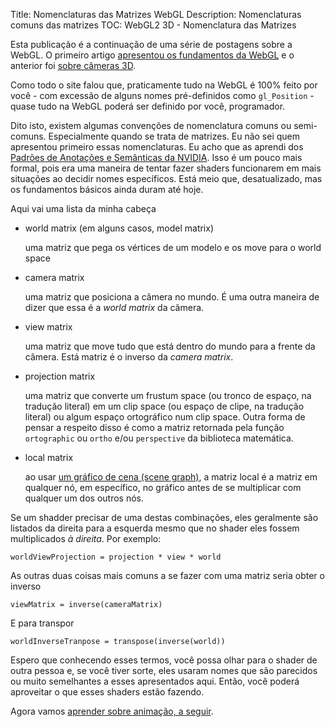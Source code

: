 Title: Nomenclaturas das Matrizes WebGL
Description: Nomenclaturas comuns das matrizes
TOC: WebGL2 3D - Nomenclatura das Matrizes


Esta publicação é a continuação de uma série de postagens sobre a WebGL. O primeiro artigo
[apresentou os fundamentos da WebGL](webgl-fundamentals.html) e o anterior
foi [sobre câmeras 3D](webgl-3d-camera.html).

Como todo o site falou que, praticamente tudo na WebGL é
100% feito por você - com excessão de alguns nomes pré-definidos como `gl_Position` -
quase tudo na WebGL poderá ser definido por você, programador.

Dito isto, existem algumas convenções de nomenclatura comuns ou semi-comuns. Especialmente
quando se trata de matrizes. Eu não sei quem apresentou primeiro essas nomenclaturas. Eu
acho que as aprendi dos [Padrões de Anotações e Semânticas da NVIDIA](https://www.nvidia.com/object/using_sas.html).
Isso é um pouco mais formal, pois era uma maneira de tentar fazer shaders funcionarem
em mais situações ao decidir nomes específicos. Está meio que, desatualizado,
mas os fundamentos básicos ainda duram até hoje.

Aqui vai uma lista da minha cabeça

*   world matrix (em alguns casos, model matrix)

    uma matriz que pega os vértices de um modelo e os move para o world space

*   camera matrix

    uma matriz que posiciona a câmera no mundo. É uma outra maneira de dizer
    que essa é a *world matrix* da câmera.

*   view matrix

    uma matriz que move tudo que está dentro do mundo para a frente da câmera.
    Está matriz é o inverso da *camera matrix*.

*   projection matrix

    uma matriz que converte um frustum space (ou tronco de espaço, na tradução literal) em um clip space (ou espaço de clipe, na tradução literal) ou algum
    espaço ortográfico num clip space. Outra forma de pensar a respeito disso é como a matriz
	retornada pela função `ortographic` ou `ortho` e/ou `perspective` da biblioteca matemática.

*   local matrix

    ao usar [um gráfico de cena (scene graph)](webgl-scene-graph.html), a matriz local é a
	matriz em qualquer nó, em específico, no gráfico antes de se multiplicar com qualquer um
    dos outros nós.


Se um shadder precisar de uma destas combinações, eles geralmente são listados da direita para a esquerda
mesmo que no shader eles fossem multiplicados *à direita*. Por exemplo:

    worldViewProjection = projection * view * world

As outras duas coisas mais comuns a se fazer com uma matriz seria obter o inverso

    viewMatrix = inverse(cameraMatrix)

E para transpor

    worldInverseTranpose = transpose(inverse(world))

Espero que conhecendo esses termos, você possa olhar para o shader de outra pessoa
e, se você tiver sorte, eles usaram nomes que são parecidos ou muito semelhantes
a esses apresentados aqui. Então, você poderá aproveitar o que esses shaders estão
fazendo.

Agora vamos [aprender sobre animação, a seguir](webgl-animation.html).

